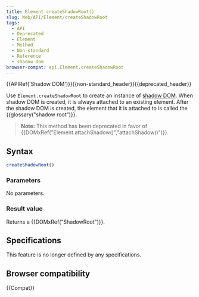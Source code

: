 ```yaml
---
title: Element.createShadowRoot()
slug: Web/API/Element/createShadowRoot
tags:
  - API
  - Deprecated
  - Element
  - Method
  - Non-standard
  - Reference
  - shadow dom
browser-compat: api.Element.createShadowRoot
---
```

{{APIRef('Shadow DOM')}}{{non-standard_header}}{{deprecated_header}}

Use `Element.createShadowRoot` to create an instance of [shadow DOM](/en-US/docs/Web/Web_Components/Using_shadow_DOM). When shadow DOM is
created, it is always attached to an existing element. After the shadow DOM is created,
the element that it is attached to is called the {{glossary("shadow root")}}.

> **Note:** This method has been deprecated in favor of
> {{DOMxRef("Element.attachShadow()","attachShadow()")}}.

## Syntax

```js
createShadowRoot()
```

### Parameters

No parameters.

### Result value

Returns a {{DOMxRef("ShadowRoot")}}.

## Specifications

This feature is no longer defined by any specifications.

## Browser compatibility

{{Compat}}
